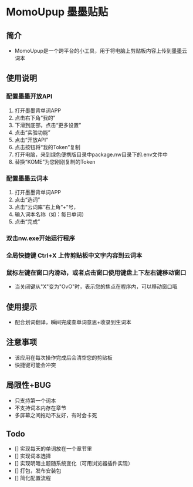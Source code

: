 # MomoUpup 墨墨贴贴
## 简介
- MomoUpup是一个跨平台的小工具，用于将电脑上剪贴板内容上传到[墨墨](https://www.maimemo.com/)云词本
## 使用说明
### 配置墨墨开放API
1. 打开墨墨背单词APP
2. 点击右下角“我的”
3. 下滑到底部，点击“更多设置”
4. 点击“实验功能”
5. 点击“开放API”
6. 点击按钮将“我的Token”复制
7. 打开电脑，来到绿色便携版目录中package.nw目录下的.env文件中
8. 替换“KOME”为您刚刚复制的Token
### 配置墨墨云词本
1. 打开墨墨背单词APP
2. 点击“选词”
3. 点击“云词库”右上角“+”号，
5. 输入词本名称（如：每日单词）
6. 点击“完成”
### 双击nw.exe开始运行程序
### 全局快捷键 Ctrl+X 上传剪贴板中文字内容到云词本
### 鼠标左键在窗口内滑动，或者点击窗口使用键盘上下左右键移动窗口
- 当关闭键从"X"变为"OvO"时，表示您的焦点在程序内，可以移动窗口哦
## 使用提示
- 配合划词翻译，瞬间完成查单词意思+收录到生词本
## 注意事项
- 该应用在每次操作完成后会清空您的剪贴板
- 快捷键可能会冲突
## 局限性+BUG
- 只支持第一个词本
- 不支持词本内存在章节
- 多屏幕之间拖动不友好，有时会卡死
## Todo
- [] 实现每天的单词放在一个章节里
- [] 实现词本选择
- [] 实现明暗主题随系统变化（可用浏览器插件实现）
- [] 打包，发布安装包
- [] 简化配置流程
